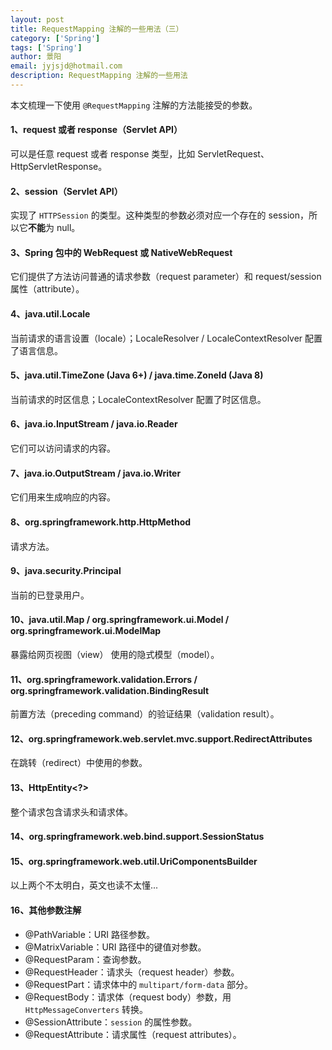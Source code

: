 ```yaml
---
layout: post
title: RequestMapping 注解的一些用法（三）
category: ['Spring']
tags: ['Spring']
author: 景阳
email: jyjsjd@hotmail.com
description: RequestMapping 注解的一些用法
---
```


本文梳理一下使用 `@RequestMapping` 注解的方法能接受的参数。

#### 1、request 或者 response（Servlet API）
可以是任意 request 或者 response 类型，比如 ServletRequest、HttpServletResponse。

#### 2、session（Servlet API）
实现了 `HTTPSession` 的类型。这种类型的参数必须对应一个存在的 session，所以它**不能**为 null。

#### 3、Spring 包中的 WebRequest 或 NativeWebRequest
它们提供了方法访问普通的请求参数（request parameter）和 request/session 属性（attribute）。

#### 4、java.util.Locale
当前请求的语言设置（locale）；LocaleResolver / LocaleContextResolver 配置了语言信息。

#### 5、java.util.TimeZone (Java 6+) / java.time.ZoneId (Java 8)
当前请求的时区信息；LocaleContextResolver 配置了时区信息。

#### 6、java.io.InputStream / java.io.Reader
它们可以访问请求的内容。

#### 7、java.io.OutputStream / java.io.Writer
它们用来生成响应的内容。

#### 8、org.springframework.http.HttpMethod
请求方法。

#### 9、java.security.Principal
当前的已登录用户。

#### 10、java.util.Map / org.springframework.ui.Model / org.springframework.ui.ModelMap
暴露给网页视图（view） 使用的隐式模型（model）。

#### 11、org.springframework.validation.Errors / org.springframework.validation.BindingResult
前置方法（preceding command）的验证结果（validation result）。

#### 12、org.springframework.web.servlet.mvc.support.RedirectAttributes
在跳转（redirect）中使用的参数。

#### 13、HttpEntity<?>
整个请求包含请求头和请求体。

#### 14、org.springframework.web.bind.support.SessionStatus

#### 15、org.springframework.web.util.UriComponentsBuilder
以上两个不太明白，英文也读不太懂...

#### 16、其他参数注解
* @PathVariable：URI 路径参数。
* @MatrixVariable：URI 路径中的键值对参数。
* @RequestParam：查询参数。
* @RequestHeader：请求头（request header）参数。
* @RequestPart：请求体中的 `multipart/form-data` 部分。
* @RequestBody：请求体（request body）参数，用 `HttpMessageConverters` 转换。
* @SessionAttribute：`session` 的属性参数。
* @RequestAttribute：请求属性（request attributes）。
